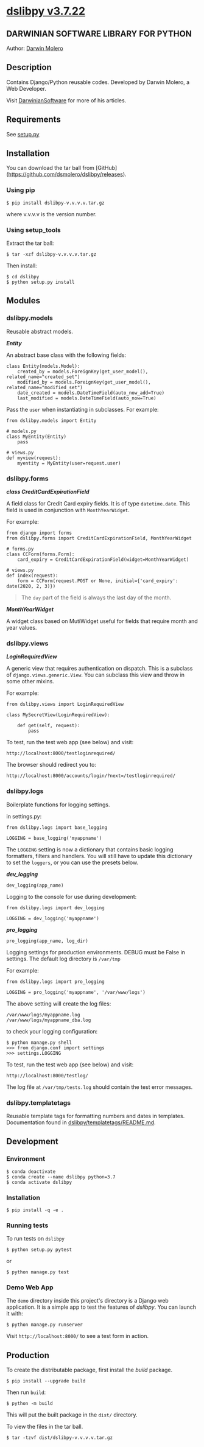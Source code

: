 
[dslibpy v3.7.22](https://github.com/dsmolero/dslibpy)
========================================================


DARWINIAN SOFTWARE LIBRARY FOR PYTHON
-------------------------------------
Author: [Darwin Molero](http://blog.darwiniansoftware.com/about)


Description
-----------
Contains Django/Python reusable codes. Developed by Darwin Molero, a Web
Developer.

Visit [DarwinianSoftware](http://blog.darwiniansoftware.com) for more of his
articles.


Requirements
------------

See [setup.py](setup.py)


Installation
------------
You can download the tar ball from [GitHub]
(https://github.com/dsmolero/dslibpy/releases).

### Using pip

    $ pip install dslibpy-v.v.v.v.tar.gz

where v.v.v.v is the version number.

### Using setup_tools
Extract the tar ball:

    $ tar -xzf dslibpy-v.v.v.v.tar.gz

Then install:

    $ cd dslibpy
    $ python setup.py install


Modules
-------

### dslibpy.models
Reusable abstract models.

_**Entity**_

An abstract base class with the following fields:

    class Entity(models.Model):
        created_by = models.ForeignKey(get_user_model(), related_name="created_set")
        modified_by = models.ForeignKey(get_user_model(), related_name="modified_set")
        date_created = models.DateTimeField(auto_now_add=True)
        last_modified = models.DateTimeField(auto_now=True)

Pass the `user` when instantiating in subclasses. For example:

    from dslibpy.models import Entity
    
    # models.py
    class MyEntity(Entity)
        pass

    # views.py
    def myview(request):            
        myentity = MyEntity(user=request.user)


### dslibpy.forms

_**class CreditCardExpirationField**_

A field class for Credit Card expiry fields. It is of type `datetime.date`.
This field is used in conjunction with `MonthYearWidget`.

For example:

    from django import forms
    from dslibpy.forms import CreditCardExpirationField, MonthYearWidget 

    # forms.py
    class CCForm(forms.Form):
        card_expiry = CreditCardExpirationField(widget=MonthYearWidget)

    # views.py
    def index(request):
        form = CCForm(request.POST or None, initial={'card_expiry': date(2020, 2, 3)})
    
> The `day` part of the field is always the last day of the month.

_**MonthYearWidget**_

A widget class based on MutiWidget useful for fields that require month and year values.


### dslibpy.views

_**LoginRequiredView**_

A generic view that requires authentication on dispatch. This is a subclass of `django.views.generic.View`.
You can subclass this view and throw in some other mixins. 
    
For example:

    from dslibpy.views import LoginRequiredView
    
    class MySecretView(LoginRequiredView):
        
        def get(self, request):
            pass
    
To test, run the test web app (see below) and visit:
 
    http://localhost:8000/testloginrequired/

The browser should redirect you to:

    http://localhost:8000/accounts/login/?next=/testloginrequired/


### dslibpy.logs

Boilerplate functions for logging settings.

in settings.py:

    from dslibpy.logs import base_logging

    LOGGING = base_logging('myappname')

The `LOGGING` setting is now a dictionary that contains basic logging formatters, filters and handlers.
You will still have to update this dictionary to set the `loggers`, or you can use the presets below.

_**dev_logging**_

    dev_logging(app_name)

Logging to the console for use during development:

    from dslibpy.logs import dev_logging

    LOGGING = dev_logging('myappname')


_**pro_logging**_

    pro_logging(app_name, log_dir)
    
Logging settings for production environments. DEBUG must be False in settings.
The default log directory is `/var/tmp`

For example:

    from dslibpy.logs import pro_logging

    LOGGING = pro_logging('myappname', '/var/www/logs')

The above setting will create the log files:
 
    /var/www/logs/myappname.log
    /var/www/logs/myappname_dba.log

to check your logging configuration:

    $ python manage.py shell
    >>> from django.conf import settings
    >>> settings.LOGGING

To test, run the test web app (see below) and visit:
 
    http://localhost:8000/testlog/

The log file at `/var/tmp/tests.log` should contain the test error messages. 


### dslibpy.templatetags

Reusable template tags for formatting numbers and dates in templates. Documentation
found in [dslibpy/templatetags/README.md](dslibpy/templatetags/README.md).


Development
-----------

### Environment

    $ conda deactivate
    $ conda create --name dslibpy python=3.7
    $ conda activate dslibpy

### Installation

    $ pip install -q -e .

### Running tests

To run tests on `dslibpy`

    $ python setup.py pytest
  
or
    
    $ python manage.py test


### Demo Web App

The `demo` directory inside this project's directory is a Django web application.
It is a simple app to test the features of *dslibpy*. You can launch it with:

    $ python manage.py runserver
    
Visit `http://localhost:8000/` to see a test form in action.


Production
----------

To create the distributable package, first install the *build* package.

    $ pip install --upgrade build
    
Then run `build`:

    $ python -m build
    
This will put the built package in the `dist/` directory.

To view the files in the tar ball.

    $ tar -tzvf dist/dslibpy-v.v.v.v.tar.gz
